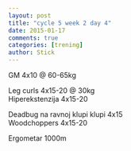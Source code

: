 ```yaml
---
layout: post
title: "cycle 5 week 2 day 4"
date: 2015-01-17
comments: true
categories: [trening]
author: Stick
---
```


GM 4x10 @ 60-65kg   

Leg curls 4x15-20 @ 30kg  
Hiperekstenzija 4x15-20  

Deadbug na ravnoj klupi klupi 4x15  
Woodchoppers 4x15-20  

Ergometar 1000m   
